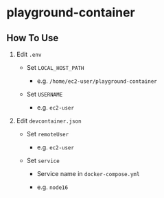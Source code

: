 # playground-container

## How To Use

1. Edit `.env`

    - Set `LOCAL_HOST_PATH`

        - e.g. `/home/ec2-user/playground-container`

    - Set `USERNAME`

        - e.g. `ec2-user`

1. Edit `devcontainer.json`

    - Set `remoteUser`

        - e.g. `ec2-user`

    - Set `service`

        - Service name in `docker-compose.yml`

        - e.g. `node16`
